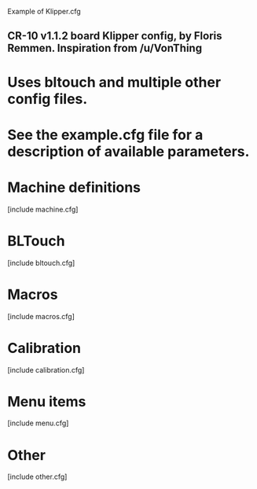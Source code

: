 Example of Klipper.cfg

## CR-10 v1.1.2 board Klipper config, by Floris Remmen. Inspiration from /u/VonThing
#  Uses bltouch and multiple other config files. 

# See the example.cfg file for a description of available parameters.

# Machine definitions
[include machine.cfg]

# BLTouch 
[include bltouch.cfg]

# Macros 
[include macros.cfg]

# Calibration
[include calibration.cfg]

# Menu items
[include menu.cfg] 

# Other
[include other.cfg]
